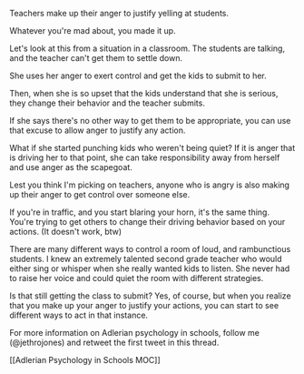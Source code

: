Teachers make up their anger to justify yelling at students. 

Whatever you're mad about, you made it up. 

Let's look at this from a situation in a classroom. The students are talking, and the teacher can't get them to settle down. 

She uses her anger to exert control and get the kids to submit to her. 

Then, when she is so upset that the kids understand that she is serious, they change their behavior and the teacher submits. 

If she says there's no other way to get them to be appropriate, you can use that excuse to allow anger to justify any action. 

What if she started punching kids who weren't being quiet? If it is anger that is driving her to that point, she can take responsibility away from herself and use anger as the scapegoat. 

Lest you think I'm picking on teachers, anyone who is angry is also making up their anger to get control over someone else. 

If you're in traffic, and you start blaring your horn, it's the same thing. You're trying to get others to change their driving behavior based on your actions. (It doesn't work, btw)

There are many different ways to control a room of loud, and rambunctious students. I knew an extremely talented second grade teacher who would either sing or whisper when she really wanted kids to listen. She never had to raise her voice and could quiet the room with different strategies. 

Is that still getting the class to submit? Yes, of course, but when you realize that you make up your anger to justify your actions, you can start to see different ways to act in that instance. 

For more information on Adlerian psychology in schools, follow me (@jethrojones) and retweet the first tweet in this thread. 




[[Adlerian Psychology in Schools MOC]]
